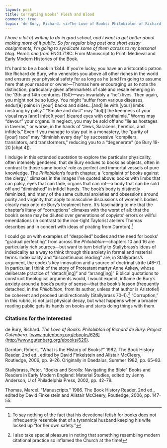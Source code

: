 ```yaml
---
layout: post
title: Corrupting Books’ Flesh and Blood
comments: true
topic: 'de Bury, Richard. <i>The Love of Books: Philobiblon of Richard de Bury.</i> <i>Project Gutenberg</i>. <a href="http://www.gutenberg.org/ebooks/626">www.gutenberg.org/ebooks/626</a>.'
---
```


*I have a lot of writing to do in grad school, and I want to get better about making more of it public. So for regular blog post and short essay assignments, I’m going to syndicate some of them across to my personal blog. Here’s one from* ENGL718C: From Manuscript to Print: Medieval and Early Modern Histories of the Book. 

It’s hard to be a book in 1344. If you’re lucky, you have an aristocratic patron like Richard de Bury, who venerates you above all other riches in the world and ensures your physical safety for as long as he (and I’m going to assume here that your reader or owner—Thomas here encouraging us to note the distinction, particularly given aftermarkets of sale and resale emerging in the 13th and 14th centuries (150)—was invariably a “he”) lives. Then again, you might not be so lucky. You might “suffer from various diseases, endur[e] pains in [your] backs and sides...[and] lie with [your] limbs unstrung by palsy.” “Smoke and dust” may “dul[l] the keenness of your visual rays [and] infec[t your] bleared eyes with ophthalmia.” Worms may “devour” your organs. In neglect, you may be sold off and “lie as hostages in taverns,” or worse, in the hands of “Jews, Saracens, heretics, and infidels.” Even if you manage to stay put in a monastery, the “purity of [your] race” may “diminish every day” by successive “compilers, translators, and transformers,” reducing you to a “degenerate” (de Bury 19-20 [chpt 4]). 

I indulge in this extended quotation to explore the particular physicality, often intensely gendered, that de Bury endues to books as objects, often in contrast to those same books’ role as perfect and immortal vessels of pure knowledge. The *Philobiblon*’s fourth chapter, a “complaint of books against the clergy,” climaxes in the images I’ve quoted above: books with limbs that can palsy, eyes that can fade, organs that can rot—a body that can be sold off and “diminished” in infidel hands. The book’s body is distinctly feminized, and many of the same cultural anxieties and obsessions around purity and virginity that apply to masculine discussions of women’s bodies clearly map onto de Bury’s treatment here. It’s fascinating to me that the chapter’s litany of “corruptions” climaxes with the worst of all: that the book’s sense may be diluted over generations of copyists’ errors or willful emendations (in contrast to the iron-tight Taylorist ateliers Thomas describes and in concert with ideas of pirating from Darnton).[^1] 

I could go on with examples of “despoiled” bodies and the need for books’ “gradual perfecting” from across the *Philobiblon*—chapters 10 and 16 are particularly rich sources—but want to turn briefly to Stallybrass’s ideas of indexicality as a way to think through this anxiety in formal and material terms. Indexicality and “discontinuous reading” are, in Stallybrass’s argument, the codex’s key innovation and a source of doctrinal strife (46–7). In particular, I think of the story of Protestant martyr Anne Askew, whose deliberate practice of “detach[ing]” and “arrang[ing]” Biblical quotations to construct theological arguments would, I would expect, inflame de Bury’s anxiety around a book’s purity of sense—that the book’s lesson (frequently detached, in the *Philobiblon*, from its author, unless that author is Aristotle!) be coherent and proceed unidirectionally (Stallybrass 70–1).[^2] “Corruption,” in this rubric, is not just physical decay, but what happens when a broader reading public gets its hands on books and starts doing things with them. 

[^1]: To say nothing of the fact that his devotional fetish for books does not infrequently resemble that of a tyrannical husband keeping his wife locked up “for her own safety.”

[^2]: I also take special pleasure in noting that something resembling modern citational practice so inflamed the Church at the time!

### Citations for the Interested

de Bury, Richard. *The Love of Books: Philobiblon of Richard de Bury.* *Project Gutenberg*. [www.gutenberg.org/ebooks/626](http://www.gutenberg.org/ebooks/626). 

Darnton, Robert. "What is the History of Books?" 1982. The Book History Reader, 2nd ed., edited by David Finkelstein and Alistair McCleery, Routledge, 2006, pp. 9–26. Originally in Daedalus, Summer 1982, pp. 65–83. 

Stallybrass, Peter. "Books and Scrolls: Navigating the Bible" Books and Readers in Early Modern England: Material Studies, edited by Jenny Anderson, U of Philadelphia Press, 2002, pp. 42–79. 

Thomas, Marcel. "Manuscripts." 1986. The Book History Reader, 2nd ed., edited by David Finkelstein and Alistair McCleery, Routledge, 2006, pp. 147-55.